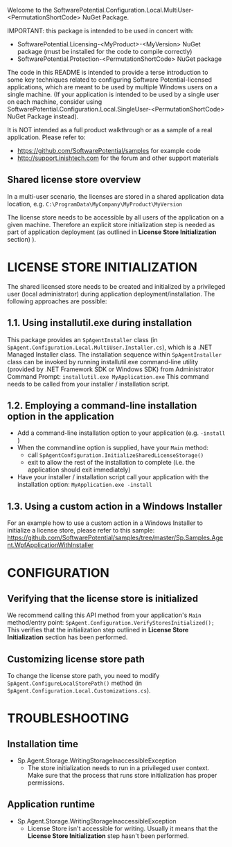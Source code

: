 Welcome to the SoftwarePotential.Configuration.Local.MultiUser-&lt;PermutationShortCode&gt; NuGet Package.

IMPORTANT: this package is intended to be used in concert with:
* SoftwarePotential.Licensing-&lt;MyProduct&gt;-&lt;MyVersion&gt; NuGet package (must be installed for the code to compile correctly)
* SoftwarePotential.Protection-&lt;PermutationShortCode&gt; NuGet package

The code in this README is intended to provide a terse introduction to some key techniques related to configuring Software Potential-licensed applications, which  are meant to be used by multiple Windows users on a single machine.  (If your application is intended to be used by a single user on each machine, consider using SoftwarePotential.Configuration.Local.SingleUser-&lt;PermutationShortCode&gt; NuGet Package instead).

It is NOT intended as a full product walkthrough or as a sample of a real application. Please refer to:
- <https://github.com/SoftwarePotential/samples> for example code
- <http://support.inishtech.com> for the forum and other support materials

Shared license store overview
----------------------------------
In a multi-user scenario, the licenses are stored in a shared application data location, e.g. ``C:\ProgramData\MyCompany\MyProduct\MyVersion``

The license store needs to be accessible by all users of the application on a given machine. 
Therefore an explicit store initialization step is needed as part of application deployment (as outlined in **License Store Initialization** section) ).

LICENSE STORE INITIALIZATION
============================
The shared licensed store needs to be created and initialized by a privileged user (local administrator) during application deployment/installation.
The following approaches are possible:

1.1. Using installutil.exe during installation
-----------------------------------------------
This package provides an `SpAgentInstaller` class (in `SpAgent.Configuration.Local.MultiUser.Installer.cs`), which is a .NET Managed Installer class.
The installation sequence within `SpAgentInstaller` class can be invoked by running installutil.exe command-line utility (provided by .NET Framework SDK or Windows SDK) from Administrator Command Prompt:
``installutil.exe MyApplication.exe``
This command needs to be called from your installer / installation script.

1.2. Employing a command-line installation option in the application
---------------------------------------------------------------------
* Add a command-line installation option to your application (e.g. `-install` )
* When the commandline option is supplied, have your `Main` method:
  + call `SpAgentConfiguration.InitializeSharedLicenseStorage()`
  + exit to allow the rest of the installation to complete (i.e. the application should exit immediately)
* Have your installer / installation script call your application with the installation option:
  ``MyApplication.exe -install``

1.3. Using a custom action in a Windows Installer
------------------------------------------------
For an example how to use a custom action in a Windows Installer to initialize a license store, please refer to this sample:
<https://github.com/SoftwarePotential/samples/tree/master/Sp.Samples.Agent.WpfApplicationWithInstaller>

CONFIGURATION
==============

Verifying that the license store is initialized
------------------------------------------------
We recommend calling this API method from your application's `Main` method/entry point:
`SpAgent.Configuration.VerifyStoresInitialized();`
This verifies that the initialization step outlined in **License Store Initialization** section has been performed.

Customizing license store path
-------------------------------
To change the license store path, you need to modify `SpAgent.ConfigureLocalStorePath()` method (in `SpAgent.Configuration.Local.Customizations.cs`).

TROUBLESHOOTING
===============
Installation time
-----------------
* Sp.Agent.Storage.WritingStorageInaccessibleException
  +  The store initialization needs to run in a privileged user context. Make sure that the process that runs store initialization has proper permissions.
  
Application runtime
--------------------
* Sp.Agent.Storage.WritingStorageInaccessibleException
  +  License Store isn't accessible for writing. Usually it means that the **License Store Initialization** step hasn't been performed.
